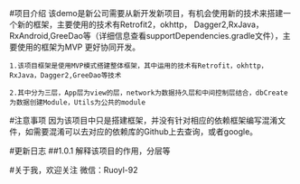 
#项目介绍
    该demo是新公司需要从新开发新项目，有机会使用新的技术来搭建一个新的框架，主要使用的技术有Retrofit2，okhttp，
    Dagger2,RxJava，RxAndroid,GreeDao等（详细信息查看supportDependencies.gradle文件），主要使用的框架为MVP
    更好协同开发。

    1.该项目框架是使用MVP模式搭建整体框架，其中运用的技术有Retrofit，okhttp，RxJava，Dagger2,GreeDao等技术

    2.其中分为三层，App层为view的层，network为数据持久层和中间控制层结合，dbCreate为数据创建Module，Utils为公共的module

#注意事项
    因为该项目中只是搭建框架，并没有针对相应的依赖框架编写混淆文件，如需要混淆可以去对应的依赖库的Github上去查询，或者google。

#更新日志
    ##1.0.1
        解释该项目的作用，分层等

#关于我，欢迎关注
    微信：Ruoyl-92




